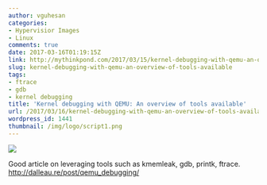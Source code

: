 ```yaml
---
author: vguhesan
categories:
- Hypervisior Images
- Linux
comments: true
date: 2017-03-16T01:19:15Z
link: http://mythinkpond.com/2017/03/15/kernel-debugging-with-qemu-an-overview-of-tools-available/
slug: kernel-debugging-with-qemu-an-overview-of-tools-available
tags:
- ftrace
- gdb
- kernel debugging
title: 'Kernel debugging with QEMU: An overview of tools available'
url: /2017/03/16/kernel-debugging-with-qemu-an-overview-of-tools-available/
wordpress_id: 1441
thumbnail: /img/logo/script1.png
---
```


![](http://i0.wp.com/mythinkpond.files.wordpress.com/2017/03/script1.png?w=1056)

Good article on leveraging tools such as kmemleak, gdb, printk, ftrace. 
http://dalleau.re/post/qemu_debugging/
